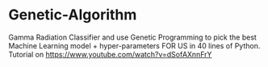 # Genetic-Algorithm
Gamma Radiation Classifier and use Genetic Programming to pick the best Machine Learning model + hyper-parameters FOR US in 40 lines of Python.
Tutorial on https://www.youtube.com/watch?v=dSofAXnnFrY
